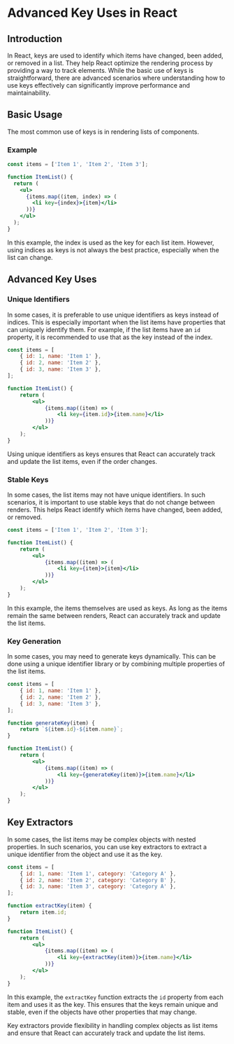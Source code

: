 # Advanced Key Uses in React

## Introduction

In React, keys are used to identify which items have changed, been added, or removed in a list. They help React optimize the rendering process by providing a way to track elements. While the basic use of keys is straightforward, there are advanced scenarios where understanding how to use keys effectively can significantly improve performance and maintainability.

## Basic Usage

The most common use of keys is in rendering lists of components.

### Example

```jsx
const items = ['Item 1', 'Item 2', 'Item 3'];

function ItemList() {
  return (
    <ul>
      {items.map((item, index) => (
        <li key={index}>{item}</li>
      ))}
    </ul>
  );
}
```

In this example, the index is used as the key for each list item. However, using indices as keys is not always the best practice, especially when the list can change.

## Advanced Key Uses

### Unique Identifiers

In some cases, it is preferable to use unique identifiers as keys instead of indices. This is especially important when the list items have properties that can uniquely identify them. For example, if the list items have an `id` property, it is recommended to use that as the key instead of the index.

```jsx
const items = [
    { id: 1, name: 'Item 1' },
    { id: 2, name: 'Item 2' },
    { id: 3, name: 'Item 3' },
];

function ItemList() {
    return (
        <ul>
            {items.map((item) => (
                <li key={item.id}>{item.name}</li>
            ))}
        </ul>
    );
}
```

Using unique identifiers as keys ensures that React can accurately track and update the list items, even if the order changes.

### Stable Keys

In some cases, the list items may not have unique identifiers. In such scenarios, it is important to use stable keys that do not change between renders. This helps React identify which items have changed, been added, or removed.

```jsx
const items = ['Item 1', 'Item 2', 'Item 3'];

function ItemList() {
    return (
        <ul>
            {items.map((item) => (
                <li key={item}>{item}</li>
            ))}
        </ul>
    );
}
```

In this example, the items themselves are used as keys. As long as the items remain the same between renders, React can accurately track and update the list items.

### Key Generation

In some cases, you may need to generate keys dynamically. This can be done using a unique identifier library or by combining multiple properties of the list items.

```jsx
const items = [
    { id: 1, name: 'Item 1' },
    { id: 2, name: 'Item 2' },
    { id: 3, name: 'Item 3' },
];

function generateKey(item) {
    return `${item.id}-${item.name}`;
}

function ItemList() {
    return (
        <ul>
            {items.map((item) => (
                <li key={generateKey(item)}>{item.name}</li>
            ))}
        </ul>
    );
}
```

## Key Extractors

In some cases, the list items may be complex objects with nested properties. In such scenarios, you can use key extractors to extract a unique identifier from the object and use it as the key.

```jsx
const items = [
    { id: 1, name: 'Item 1', category: 'Category A' },
    { id: 2, name: 'Item 2', category: 'Category B' },
    { id: 3, name: 'Item 3', category: 'Category A' },
];

function extractKey(item) {
    return item.id;
}

function ItemList() {
    return (
        <ul>
            {items.map((item) => (
                <li key={extractKey(item)}>{item.name}</li>
            ))}
        </ul>
    );
}
```

In this example, the `extractKey` function extracts the `id` property from each item and uses it as the key. This ensures that the keys remain unique and stable, even if the objects have other properties that may change.

Key extractors provide flexibility in handling complex objects as list items and ensure that React can accurately track and update the list items.